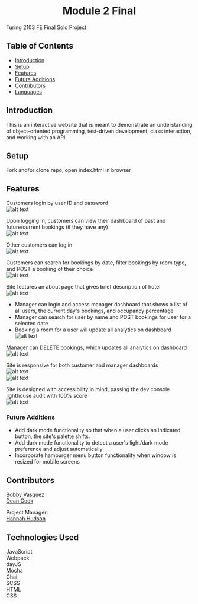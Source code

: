 <h1 align="center">Module 2 Final</h1>

Turing 2103 FE Final Solo Project
## Table of Contents
* [Introduction](#introduction)
* [Setup](#Setup)
* [Features](#Features)
* [Future Additions](#Future-Additions)
* [Contributors](#Contributors)
* [Languages](#Technologies-Used)

## Introduction
This is an interactive website that is meant to demonstrate an understanding of object-oriented programming, test-driven development, class interaction, and working with an API. 

## Setup
Fork and/or clone repo, open index.html in browser

## Features


Customers login by user ID and password<br>
![alt text](https://media.giphy.com/media/P8R1J5ZLrHFgTXQnx7/giphy.gif "Customer login demo")

Upon logging in, customers can view their dashboard of past and future/current bookings (if they have any)<br>
![alt text](https://media.giphy.com/media/5EeCQkW5xs5ETMorvd/giphy.gif "Customer dashboard demo")

Other customers can log in<br>
![alt text](https://media.giphy.com/media/VPVOcfn4ChfmXyf0YZ/giphy.gif "Other customer login demo")

Customers can search for bookings by date, filter bookings by room type, and POST a booking of their choice<br>
![alt text](https://media.giphy.com/media/as7sukxyiIPSWnzksp/giphy.gif "Customer booking demo")

Site features an about page that gives brief description of hotel<br>
![alt text](https://media.giphy.com/media/wR91wq3x45c5wj10H2/giphy.gif "About Page demo")

- Manager can login and access manager dashboard that shows a list of all users, the current day's bookings, and occupancy percentage
- Manager can search for user by name and POST bookings for user for a selected date
- Booking a room for a user will update all analytics on dashboard<br>
![alt text](https://media.giphy.com/media/O5LZjGn18rMwh66Tib/giphy.gif "Manager dashboard demo")

Manager can DELETE bookings, which updates all analytics on dashboard<br>
![alt text](https://media.giphy.com/media/2g11fhSJ5TJ2hyRyh6/giphy.gif "Manager delete demo")

Site is responsive for both customer and manager dashboards<br>
![alt text](https://media.giphy.com/media/152BThshtMl7oyViqd/giphy.gif "Responsive demo 1")<br>
![alt text](https://media.giphy.com/media/138BrdHOgwViekr3iL/giphy.gif "Responsive demo 2")<br>

Site is designed with accessibility in mind, passing the dev console lighthouse audit with 100% score<br>
![alt text](https://i.ibb.co/hYWQMSw/Screen-Shot-2021-05-31-at-4-27-29-PM.png "Lighthouse Audit Results")

### Future Additions
- Add dark mode functionality so that when a user clicks an indicated button, the site's palette shifts. 
- Add dark mode functionality to detect a user's light/dark mode preference and adjust automatically
- Incorporate hamburger menu button functionality when window is resized for mobile screens

## Contributors
[Bobby Vasquez](https://github.com/hoomberto/)<br>
[Dean Cook](https://github.com/novaraptur/)<br>

Project Manager:<br>
[Hannah Hudson](https://github.com/hannahhch/)

## Technologies Used
JavaScript<br>
Webpack<br>
dayJS<br>
Mocha<br>
Chai<br>
SCSS<br>
HTML<br>
CSS  
